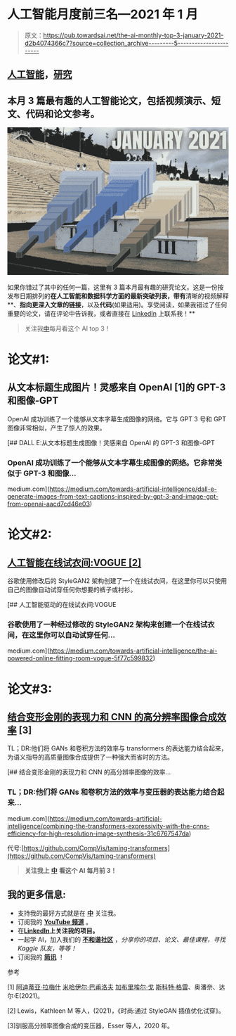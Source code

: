 # 人工智能月度前三名—2021 年 1 月

> 原文：<https://pub.towardsai.net/the-ai-monthly-top-3-january-2021-d2b4074366c7?source=collection_archive---------5----------------------->

## [人工智能](https://towardsai.net/p/category/artificial-intelligence)，[研究](https://towardsai.net/p/category/research)

## 本月 3 篇最有趣的人工智能论文，包括视频演示、短文、代码和论文参考。

![](img/c9f20eca935bab21dcb6eab0f64449dd.png)

如果你错过了其中的任何一篇，这里有 3 篇本月最有趣的研究论文。这是一份按发布日期排列的**在人工智能和数据科学方面的最新突破列表，带有**清晰的视频解释**、**指向更深入文章的链接**，以及**代码**(如果适用)。享受阅读，如果我错过了任何重要的论文，请在评论中告诉我，或者直接在 [LinkedIn](https://www.linkedin.com/in/whats-ai/) 上联系我！**

> 关注我[中](https://whats-ai.medium.com/)每月看这个 AI top 3！

# 论文#1:

## 从文本标题生成图片！灵感来自 OpenAI [1]的 GPT-3 和图像-GPT

OpenAI 成功训练了一个能够从文本字幕生成图像的网络。它与 GPT 3 号和 GPT 图像非常相似，产生了惊人的效果。

[](https://medium.com/towards-artificial-intelligence/dall-e-generate-images-from-text-captions-inspired-by-gpt-3-and-image-gpt-from-openai-aacd7cd46e03) [## DALL E:从文本标题生成图像！灵感来自 OpenAI 的 GPT-3 和图像-GPT

### OpenAI 成功训练了一个能够从文本字幕生成图像的网络。它非常类似于 GPT-3 和图像…

medium.com](https://medium.com/towards-artificial-intelligence/dall-e-generate-images-from-text-captions-inspired-by-gpt-3-and-image-gpt-from-openai-aacd7cd46e03) 

# 论文#2:

## [人工智能在线试衣间:VOGUE [2]](https://vogue-try-on.github.io/)

谷歌使用修改后的 StyleGAN2 架构创建了一个在线试衣间，在这里你可以只使用自己的图像自动试穿任何你想要的裤子或衬衫。

[](https://medium.com/towards-artificial-intelligence/the-ai-powered-online-fitting-room-vogue-5f77c599832) [## 人工智能驱动的在线试衣间:VOGUE

### 谷歌使用了一种经过修改的 StyleGAN2 架构来创建一个在线试衣间，在这里你可以自动试穿任何…

medium.com](https://medium.com/towards-artificial-intelligence/the-ai-powered-online-fitting-room-vogue-5f77c599832) 

# 论文#3:

## [结合变形金刚的表现力和 CNN 的高分辨率图像合成效率](https://compvis.github.io/taming-transformers/) [3]

TL；DR:他们将 GANs 和卷积方法的效率与 transformers 的表达能力结合起来，为语义指导的高质量图像合成提供了一种强大而省时的方法。

[](https://medium.com/towards-artificial-intelligence/combining-the-transformers-expressivity-with-the-cnns-efficiency-for-high-resolution-image-synthesis-31c6767547da) [## 结合变形金刚的表现力和 CNN 的高分辨率图像的效率…

### TL；DR:他们将 GANs 和卷积方法的效率与变压器的表达能力结合起来…

medium.com](https://medium.com/towards-artificial-intelligence/combining-the-transformers-expressivity-with-the-cnns-efficiency-for-high-resolution-image-synthesis-31c6767547da) 

代号:[https://github.com/CompVis/taming-transformers](https://github.com/CompVis/taming-transformers)

> **关注我上** [**中**](https://whats-ai.medium.com/) **看这个 AI 每月前 3！**

## 我的更多信息:

*   支持我的最好方式就是在 [**中**](https://medium.com/@whats-ai) 关注我。
*   订阅我的 [**YouTube 频道**](https://www.youtube.com/channel/UCUzGQrN-lyyc0BWTYoJM_Sg) 。
*   在[**LinkedIn**](https://www.linkedin.com/in/whats-ai/)**上关注我的项目。**
*   一起学 AI，加入我们的 [**不和谐社区**](https://discord.gg/learnaitogether) ，*分享你的项目、论文、最佳课程，寻找 Kaggle 队友，等等！*
*   订阅我的 [**简讯**](http://eepurl.com/huGLT5) ！

参考

[1] [阿迪蒂亚·拉梅什](https://openai.com/blog/authors/aditya/) [米哈伊尔·巴甫洛夫](https://openai.com/blog/authors/mikhail/) [加布里埃尔·戈](https://openai.com/blog/authors/gabriel/) [斯科特·格雷](https://openai.com/blog/authors/scott/)、奥潘奈、达尔·E(2021)。

[2] Lewis，Kathleen M 等人，(2021)，《时尚:通过 StyleGAN 插值优化试穿》。

[3]驯服高分辨率图像合成的变压器，Esser 等人，2020 年。
